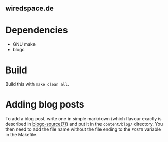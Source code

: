 wiredspace.de
-------------

# Dependencies

- GNU make
- blogc

# Build
Build this with `make clean all`.

# Adding blog posts
To add a blog post, write one in simple markdown (which flavour exactly is described in [blogc-source(7)](https://blogc.rgm.io/man/blogc-source.7.html)) and put it in the `content/blog/` directory. You then need to add the file name without the file ending to the `POSTS` variable in the Makefile.
